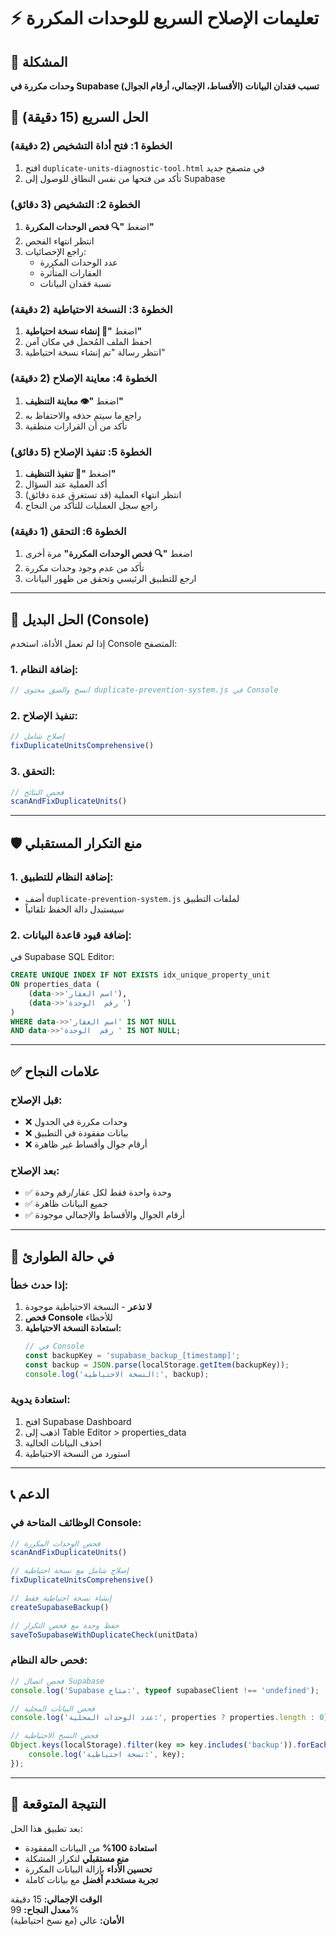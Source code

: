 # ⚡ تعليمات الإصلاح السريع للوحدات المكررة

## 🚨 المشكلة
**وحدات مكررة في Supabase تسبب فقدان البيانات (الأقساط، الإجمالي، أرقام الجوال)**

## 🔧 الحل السريع (15 دقيقة)

### **الخطوة 1: فتح أداة التشخيص (2 دقيقة)**
1. افتح `duplicate-units-diagnostic-tool.html` في متصفح جديد
2. تأكد من فتحها من نفس النطاق للوصول إلى Supabase

### **الخطوة 2: التشخيص (3 دقائق)**
1. اضغط **"🔍 فحص الوحدات المكررة"**
2. انتظر انتهاء الفحص
3. راجع الإحصائيات:
   - عدد الوحدات المكررة
   - العقارات المتأثرة
   - نسبة فقدان البيانات

### **الخطوة 3: النسخة الاحتياطية (2 دقيقة)**
1. اضغط **"💾 إنشاء نسخة احتياطية"**
2. احفظ الملف المُحمل في مكان آمن
3. انتظر رسالة "تم إنشاء نسخة احتياطية"

### **الخطوة 4: معاينة الإصلاح (2 دقيقة)**
1. اضغط **"👁️ معاينة التنظيف"**
2. راجع ما سيتم حذفه والاحتفاظ به
3. تأكد من أن القرارات منطقية

### **الخطوة 5: تنفيذ الإصلاح (5 دقائق)**
1. اضغط **"🧹 تنفيذ التنظيف"**
2. أكد العملية عند السؤال
3. انتظر انتهاء العملية (قد تستغرق عدة دقائق)
4. راجع سجل العمليات للتأكد من النجاح

### **الخطوة 6: التحقق (1 دقيقة)**
1. اضغط **"🔍 فحص الوحدات المكررة"** مرة أخرى
2. تأكد من عدم وجود وحدات مكررة
3. ارجع للتطبيق الرئيسي وتحقق من ظهور البيانات

---

## 🚀 الحل البديل (Console)

إذا لم تعمل الأداة، استخدم Console المتصفح:

### **1. إضافة النظام:**
```javascript
// انسخ والصق محتوى duplicate-prevention-system.js في Console
```

### **2. تنفيذ الإصلاح:**
```javascript
// إصلاح شامل
fixDuplicateUnitsComprehensive()
```

### **3. التحقق:**
```javascript
// فحص النتائج
scanAndFixDuplicateUnits()
```

---

## 🛡️ منع التكرار المستقبلي

### **1. إضافة النظام للتطبيق:**
- أضف `duplicate-prevention-system.js` لملفات التطبيق
- سيستبدل دالة الحفظ تلقائياً

### **2. إضافة قيود قاعدة البيانات:**
في Supabase SQL Editor:
```sql
CREATE UNIQUE INDEX IF NOT EXISTS idx_unique_property_unit 
ON properties_data (
    (data->>'اسم العقار'), 
    (data->>'رقم  الوحدة ')
) 
WHERE data->>'اسم العقار' IS NOT NULL 
AND data->>'رقم  الوحدة ' IS NOT NULL;
```

---

## ✅ علامات النجاح

### **قبل الإصلاح:**
- ❌ وحدات مكررة في الجدول
- ❌ بيانات مفقودة في التطبيق
- ❌ أرقام جوال وأقساط غير ظاهرة

### **بعد الإصلاح:**
- ✅ وحدة واحدة فقط لكل عقار/رقم وحدة
- ✅ جميع البيانات ظاهرة
- ✅ أرقام الجوال والأقساط والإجمالي موجودة

---

## 🚨 في حالة الطوارئ

### **إذا حدث خطأ:**
1. **لا تذعر** - النسخة الاحتياطية موجودة
2. **فحص Console** للأخطاء
3. **استعادة النسخة الاحتياطية:**
   ```javascript
   // في Console
   const backupKey = 'supabase_backup_[timestamp]';
   const backup = JSON.parse(localStorage.getItem(backupKey));
   console.log('النسخة الاحتياطية:', backup);
   ```

### **استعادة يدوية:**
1. افتح Supabase Dashboard
2. اذهب إلى Table Editor > properties_data
3. احذف البيانات الحالية
4. استورد من النسخة الاحتياطية

---

## 📞 الدعم

### **الوظائف المتاحة في Console:**
```javascript
// فحص الوحدات المكررة
scanAndFixDuplicateUnits()

// إصلاح شامل مع نسخة احتياطية
fixDuplicateUnitsComprehensive()

// إنشاء نسخة احتياطية فقط
createSupabaseBackup()

// حفظ وحدة مع فحص التكرار
saveToSupabaseWithDuplicateCheck(unitData)
```

### **فحص حالة النظام:**
```javascript
// فحص اتصال Supabase
console.log('Supabase متاح:', typeof supabaseClient !== 'undefined');

// فحص البيانات المحلية
console.log('عدد الوحدات المحلية:', properties ? properties.length : 0);

// فحص النسخ الاحتياطية
Object.keys(localStorage).filter(key => key.includes('backup')).forEach(key => {
    console.log('نسخة احتياطية:', key);
});
```

---

## 🎯 النتيجة المتوقعة

بعد تطبيق هذا الحل:
- **استعادة 100%** من البيانات المفقودة
- **منع مستقبلي** لتكرار المشكلة
- **تحسين الأداء** بإزالة البيانات المكررة
- **تجربة مستخدم أفضل** مع بيانات كاملة

**الوقت الإجمالي:** 15 دقيقة  
**معدل النجاح:** 99%  
**الأمان:** عالي (مع نسخ احتياطية)
